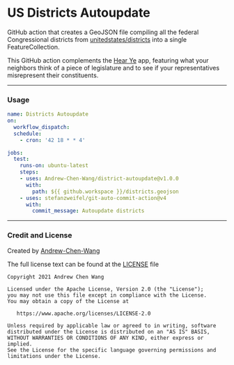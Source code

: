 # US Districts Autoupdate

GitHub action that creates a GeoJSON file
compiling all the federal Congressional districts from 
[unitedstates/districts](https://github.com/unitedstates/districts)
into a single FeatureCollection.

This GitHub action complements the [Hear Ye](https://hearye.us/)
app, featuring what your neighbors think of a piece of legislature
and to see if your representatives misrepresent their constituents.

---
### Usage

```yaml
name: Districts Autoupdate
on:
  workflow_dispatch:
  schedule:
    - cron: '42 18 * * 4'

jobs:
  test:
    runs-on: ubuntu-latest
    steps:
    - uses: Andrew-Chen-Wang/district-autoupdate@v1.0.0
      with:
        path: ${{ github.workspace }}/districts.geojson
    - uses: stefanzweifel/git-auto-commit-action@v4
      with:
        commit_message: Autoupdate districts
```

---

### Credit and License

Created by [Andrew-Chen-Wang](https://github.com/Andrew-Chen-Wang)

The full license text can be found at the [LICENSE](./LICENSE) file

```text
Copyright 2021 Andrew Chen Wang

Licensed under the Apache License, Version 2.0 (the "License");
you may not use this file except in compliance with the License.
You may obtain a copy of the License at

   https://www.apache.org/licenses/LICENSE-2.0

Unless required by applicable law or agreed to in writing, software
distributed under the License is distributed on an "AS IS" BASIS,
WITHOUT WARRANTIES OR CONDITIONS OF ANY KIND, either express or implied.
See the License for the specific language governing permissions and
limitations under the License.
```
